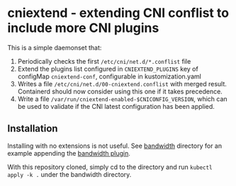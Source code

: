 # cniextend - extending CNI conflist to include more CNI plugins

This is a simple daemonset that:

1. Periodically checks the first `/etc/cni/net.d/*.conflist` file
2. Extend the plugins list configured in `CNIEXTEND_PLUGINS` key of configMap
   `cniextend-conf`, configurable in kustomization.yaml 
3. Writes a file `/etc/cni/net.d/00-cniextend.conflist` with merged result.
   Containerd should now consider using this one if it takes precedence.
4. Write a file `/var/run/cniextend-enabled-$CNICONFIG_VERSION`, which can be
   used to validate if the CNI latest configuration has been applied.

## Installation

Installing with no extensions is not useful. See [bandwidth](./bandwidth)
directory for an example appending the
[bandwidth plugin](https://www.cni.dev/plugins/current/meta/bandwidth/).

With this repository cloned, simply cd to the directory and run
`kubectl apply -k .` under the bandwidth directory.
